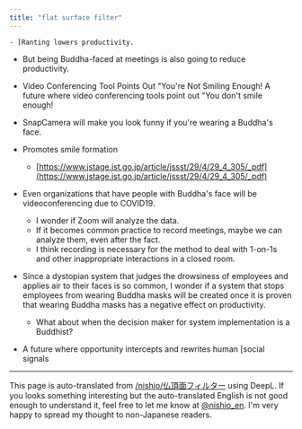 ```yaml
---
title: "flat surface filter"
---
```


    - [Ranting lowers productivity.
- But being Buddha-faced at meetings is also going to reduce productivity.
- Video Conferencing Tool Points Out "You're Not Smiling Enough! A future where video conferencing tools point out "You don't smile enough!
- SnapCamera will make you look funny if you're wearing a Buddha's face.
- Promotes smile formation
    - [https://www.jstage.jst.go.jp/article/jssst/29/4/29_4_305/_pdf](https://www.jstage.jst.go.jp/article/jssst/29/4/29_4_305/_pdf)

- Even organizations that have people with Buddha's face will be videoconferencing due to COVID19.
    - I wonder if Zoom will analyze the data.
    - If it becomes common practice to record meetings, maybe we can analyze them, even after the fact.
    - I think recording is necessary for the method to deal with 1-on-1s and other inappropriate interactions in a closed room.

- Since a dystopian system that judges the drowsiness of employees and applies air to their faces is so common, I wonder if a system that stops employees from wearing Buddha masks will be created once it is proven that wearing Buddha masks has a negative effect on productivity.
    - What about when the decision maker for system implementation is a Buddhist?

- A future where opportunity intercepts and rewrites human [social signals

---
This page is auto-translated from [/nishio/仏頂面フィルター](https://scrapbox.io/nishio/仏頂面フィルター) using DeepL. If you looks something interesting but the auto-translated English is not good enough to understand it, feel free to let me know at [@nishio_en](https://twitter.com/nishio_en). I'm very happy to spread my thought to non-Japanese readers.
